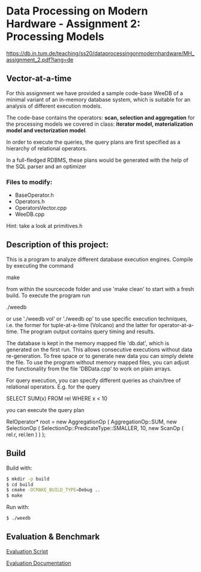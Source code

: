# Data Processing on Modern Hardware - Assignment 2: Processing Models

https://db.in.tum.de/teaching/ss20/dataprocessingonmodernhardware/MH_assignment_2.pdf?lang=de

## Vector-at-a-time

For this assignment we have provided a sample code-base WeeDB of a minimal variant of an in-memory database system, which is suitable for an analysis of different execution models. 

The code-base contains the operators: **scan, selection and aggregation** for the processing models we covered in class: **iterator model, materialization model and vectorization model**. 

In order to execute the queries, the query plans are first specified as a hierarchy of relational operators. 

In a full-fledged RDBMS, these plans would be generated with the help of the SQL parser and an optimizer

### Files to modify:
* BaseOperator.h
* Operators.h
* OperatorsVector.cpp
* WeeDB.cpp

Hint: take a look at primitives.h

## Description of this project:

This is a program to analyze different database execution
engines. Compile by executing the command

  make

from within the sourcecode folder and use 'make clean' to 
start with a fresh build. To execute the program run

  ./weedb

or use './weedb vol' or './weedb op' to use specific execution
techniques, i.e. the former for tuple-at-a-time (Volcano) and the
latter for operator-at-a-time. The program output contains query 
timing and results.

The database is kept in the memory mapped file 'db.dat', which is
generated on the first run. This allows consecutive executions 
without data re-generation. To free space or to generate new data 
you can simply delete the file. To use the program without memory 
mapped files, you can adjust the functionality from the file
'DBData.cpp' to work on plain arrays.

For query execution, you can specify different queries as 
chain/tree of relational operators. E.g. for the query

  SELECT SUM(x) FROM rel WHERE x < 10

you can execute the query plan

  RelOperator* root = new AggregationOp ( AggregationOp::SUM,
    new SelectionOp ( SelectionOp::PredicateType::SMALLER, 10,
        new ScanOp ( rel.r, rel.len )
    )
  );


## Build

Build with:
```bash
$ mkdir -p build
$ cd build
$ cmake -DCMAKE_BUILD_TYPE=Debug ..
$ make
```

Run with:
```bash
$ ./weedb
```

## Evaluation & Benchmark

[Evaluation Script](/script.sh)

[Evaluation Documentation](/Document.ipynb)